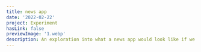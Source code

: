 ```yaml
---
title: news app
date: '2022-02-22'
project: Experiment
hasLink: false
previewImage: '1.webp'
description: An exploration into what a news app would look like if we used AI to remove sensationalism from articles.
---
```

